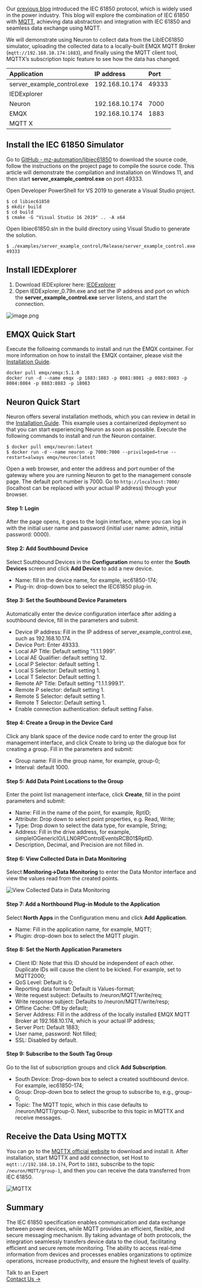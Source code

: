 Our [previous blog](https://www.emqx.com/en/blog/iec-61850-protocol) introduced the IEC 61850 protocol, which is widely used in the power industry. This blog will explore the combination of IEC 61850 with [MQTT](https://www.emqx.com/en/blog/the-easiest-guide-to-getting-started-with-mqtt), achieving data abstraction and integration with IEC 61850 and seamless data exchange using MQTT.

We will demonstrate using Neuron to collect data from the LibIEC61850 simulator, uploading the collected data to a locally-built EMQX MQTT Broker (`mqtt://192.168.10.174:1883`), and finally using the MQTT client tool, MQTTX’s subscription topic feature to see how the data has changed.

| **Application**            | **IP address** | **Port** |
| :------------------------- | :------------- | :------- |
| server_example_control.exe | 192.168.10.174 | 49333    |
| IEDExplorer                |                |          |
| Neuron                     | 192.168.10.174 | 7000     |
| EMQX                       | 192.168.10.174 | 1883     |
| MQTT X                     |                |          |

## Install the IEC 61850 Simulator

Go to [GitHub - mz-automation/libiec61850](https://github.com/mz-automation/libiec61850) to download the source code, follow the instructions on the project page to compile the source code. This article will demonstrate the compilation and installation on Windows 11, and then start **server_example_control.exe** on port 49333.

Open Developer PowerShell for VS 2019 to generate a Visual Studio project.

```
$ cd libiec61850
$ mkdir build
$ cd build
$ cmake -G "Visual Studio 16 2019" .. -A x64
```

Open libiec61850.sln in the build directory using Visual Studio to generate the solution.

```
$ ./examples/server_example_control/Release/server_example_control.exe 49333
```

## Install IEDExplorer

1. Download IEDExplorer here: [IEDExplorer](https://sourceforge.net/projects/iedexplorer/)
2. Open IEDExplorer_0.79n.exe and set the IP address and port on which the **server_example_control.exe** server listens, and start the connection.

![image.png](https://assets.emqx.com/images/3cedba15094356a42f99beaf63f393ea.png)

## EMQX Quick Start

Execute the following commands to install and run the EMQX container. For more information on how to install the EMQX container, please visit the [Installation Guide](https://docs.emqx.com/en/emqx/v5.0/deploy/install.html).

```
docker pull emqx/emqx:5.1.0
docker run -d --name emqx -p 1883:1883 -p 8081:8081 -p 8083:8083 -p 8084:8084 -p 8883:8883 -p 18083
```

## Neuron Quick Start

Neuron offers several installation methods, which you can review in detail in the [Installation Guide](https://neugates.io/docs/zh/latest/installation/installation.html). This example uses a containerized deployment so that you can start experiencing Neuron as soon as possible. Execute the following commands to install and run the Neuron container.

```
$ docker pull emqx/neuron:latest
$ docker run -d --name neuron -p 7000:7000 --privileged=true --restart=always emqx/neuron:latest
```

Open a web browser, and enter the address and port number of the gateway where you are running Neuron to get to the management console page. The default port number is 7000. Go to `http://localhost:7000/` (localhost can be replaced with your actual IP address) through your browser.

#### Step 1: Login

After the page opens, it goes to the login interface, where you can log in with the initial user name and password (initial user name: admin, initial password: 0000).

#### Step 2: Add Southbound Device

Select Southbound Devices in the **Configuration** menu to enter the **South Devices** screen and click **Add Device** to add a new device.

- Name: fill in the device name, for example, iec61850-174;
- Plug-in: drop-down box to select the IEC61850 plug-in.

#### Step 3: Set the Southbound Device Parameters

Automatically enter the device configuration interface after adding a southbound device, fill in the parameters and submit.

- Device IP address: Fill in the IP address of server_example_control.exe, such as 192.168.10.174.
- Device Port: Enter 49333.
- Local AP Title: Default setting "1.1.1.999".
- Local AE Qualifier: default setting 12.
- Local P Selector: default setting 1.
- Local S Selector: Default setting 1.
- Local T Selector: Default setting 1.
- Remote AP Title: Default setting "1.1.1.999.1".
- Remote P selector: default setting 1.
- Remote S Selector: default setting 1.
- Remote T Selector: Default setting 1.
- Enable connection authentication: default setting False.

#### Step 4: Create a Group in the Device Card

Click any blank space of the device node card to enter the group list management interface, and click Create to bring up the dialogue box for creating a group. Fill in the parameters and submit:

- Group name: Fill in the group name, for example, group-0;
- Interval: default 1000.

#### Step 5: Add Data Point Locations to the Group

Enter the point list management interface, click **Create**, fill in the point parameters and submit:

- Name: Fill in the name of the point, for example, RptID;
- Attribute: Drop down to select point properties, e.g. Read, Write;
- Type: Drop down to select the data type, for example, String;
- Address: Fill in the drive address, for example, simpleIOGenericIO/LLN0$RP$ControlEventsRCB01$RptID.
- Description, Decimal, and Precision are not filled in.

#### Step 6: View Collected Data in Data Monitoring

Select **Monitoring→Data Monitoring** to enter the Data Monitor interface and view the values read from the created points.

![View Collected Data in Data Monitoring](https://assets.emqx.com/images/e5f659115ea24301b8eabd6d98890621.png)

#### Step 7: Add a Northbound Plug-in Module to the Application

Select **North Apps** in the Configuration menu and click **Add Application**.

- Name: Fill in the application name, for example, MQTT;
- Plugin: drop-down box to select the MQTT plugin.

#### Step 8: Set the North Application Parameters

- Client ID: Note that this ID should be independent of each other. Duplicate IDs will cause the client to be kicked. For example, set to MQTT2000;
- QoS Level: Default is 0;
- Reporting data format: Default is Values-format;
- Write request subject: Defaults to /neuron/MQTT/write/req;
- Write response subject: Defaults to /neuron/MQTT/write/resp;
- Offline Cache: Off by default;
- Server Address: Fill in the address of the locally installed EMQX MQTT Broker at 192.168.10.174, which is your actual IP address;
- Server Port: Default 1883;
- User name, password: Not filled;
- SSL: Disabled by default.

#### Step 9: Subscribe to the South Tag Group

Go to the list of subscription groups and click **Add Subscription**.

- South Device: Drop-down box to select a created southbound device. For example, iec61850-174;
- Group: Drop-down box to select the group to subscribe to, e.g., group-0;
- Topic: The MQTT topic, which in this case defaults to /neuron/MQTT/group-0. Next, subscribe to this topic in MQTTX and receive messages.

## Receive the Data Using MQTTX

You can go to the [MQTTX official website](https://mqttx.app/) to download and install it. After installation, start MQTTX and add connection, set Host to `mqtt:://192.168.10.174`, Port to `1883`, subscribe to the topic `/neuron/MQTT/group-1`, and then you can receive the data transferred from IEC 61850.

![MQTTX](https://assets.emqx.com/images/c38ef0cc51ceb04e0fb5b97d9990ad79.png)

## Summary

The IEC 61850 specification enables communication and data exchange between power devices, while MQTT provides an efficient, flexible, and secure messaging mechanism. By taking advantage of both protocols, the integration seamlessly transfers device data to the cloud, facilitating efficient and secure remote monitoring. The ability to access real-time information from devices and processes enables organizations to optimize operations, increase productivity, and ensure the highest levels of quality. 



<section class="promotion">
    <div>
        Talk to an Expert
    </div>
    <a href="https://www.emqx.com/en/contact?product=solutions" class="button is-gradient px-5">Contact Us →</a>
</section>
